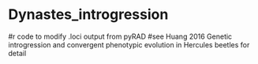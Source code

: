 # Dynastes_introgression
#r code to modify .loci output from pyRAD
#see Huang 2016 Genetic introgression and convergent phenotypic evolution in Hercules beetles for detail
